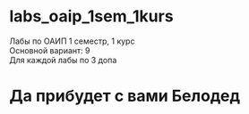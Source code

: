 # labs_oaip_1sem_1kurs
Лабы по ОАИП 1 семестр, 1 курс <br>
Основной вариант: 9 <br>
Для каждой лабы по 3 допа <br>
# Да прибудет с вами Белодед
